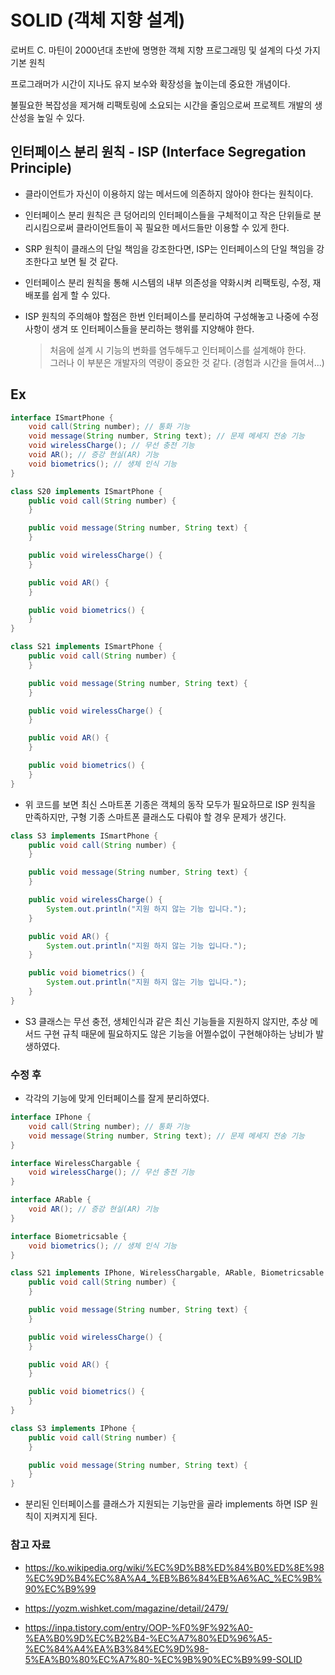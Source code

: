 # SOLID (객체 지향 설계)

로버트 C. 마틴이 2000년대 초반에 명명한 객체 지향 프로그래밍 및 설계의 다섯 가지 기본 원칙

프로그래머가 시간이 지나도 유지 보수와 확장성을 높이는데 중요한 개념이다.

불필요한 복잡성을 제거해  리팩토링에 소요되는 시간을 줄임으로써 프로젝트 개발의 생산성을 높일 수 있다.

## 인터페이스 분리 원칙 - ISP (Interface Segregation Principle)

- 클라이언트가 자신이 이용하지 않는 메서드에 의존하지 않아야 한다는 원칙이다.

- 인터페이스 분리 원칙은 큰 덩어리의 인터페이스들을 구체적이고 작은 단위들로 분리시킴으로써 클라이언트들이 꼭 필요한 메서드들만 이용할 수 있게 한다.

- SRP 원칙이 클래스의 단일 책임을 강조한다면, ISP는 인터페이스의 단일 책임을 강조한다고 보면 될 것 같다.

- 인터페이스 분리 원칙을 통해 시스템의 내부 의존성을 약화시켜 리팩토링, 수정, 재배포를 쉽게 할 수 있다.

- ISP 원칙의 주의해야 할점은 한번 인터페이스를 분리하여 구성해놓고 나중에 수정사항이 생겨 또 인터페이스들을 분리하는 행위를 지양해야 한다.
    > 처음에 설계 시 기능의 변화를 염두해두고 인터페이스를 설계해야 한다.  
    > 그러나 이 부분은 개발자의 역량이 중요한 것 같다. (경험과 시간을 들여서...)

## Ex

```java
interface ISmartPhone {
    void call(String number); // 통화 기능
    void message(String number, String text); // 문제 메세지 전송 기능
    void wirelessCharge(); // 무선 충전 기능
    void AR(); // 증강 현실(AR) 기능
    void biometrics(); // 생체 인식 기능
}
```

```java
class S20 implements ISmartPhone {
    public void call(String number) {
    }

    public void message(String number, String text) {
    }

    public void wirelessCharge() {
    }

    public void AR() {
    }

    public void biometrics() {
    }
}

class S21 implements ISmartPhone {
    public void call(String number) {
    }

    public void message(String number, String text) {
    }

    public void wirelessCharge() {
    }

    public void AR() {
    }

    public void biometrics() {
    }
}
```

- 위 코드를 보면 최신 스마트폰 기종은 객체의 동작 모두가 필요하므로 ISP 원칙을 만족하지만, 구형 기종 스마트폰 클래스도 다뤄야 할 경우 문제가 생긴다.

```java
class S3 implements ISmartPhone {
    public void call(String number) {
    }

    public void message(String number, String text) {
    }

    public void wirelessCharge() {
        System.out.println("지원 하지 않는 기능 입니다.");
    }

    public void AR() {
        System.out.println("지원 하지 않는 기능 입니다.");
    }

    public void biometrics() {
        System.out.println("지원 하지 않는 기능 입니다.");
    }
}
```

- S3 클래스는 무선 충전, 생체인식과 같은 최신 기능들을 지원하지 않지만, 추상 메서드 구현 규칙 때문에 필요하지도 않은 기능을 어쩔수없이 구현해야하는 낭비가 발생하였다.

### 수정 후

- 각각의 기능에 맞게 인터페이스를 잘게 분리하였다.

```java
interface IPhone {
    void call(String number); // 통화 기능
    void message(String number, String text); // 문제 메세지 전송 기능
}

interface WirelessChargable {
    void wirelessCharge(); // 무선 충전 기능
}

interface ARable {
    void AR(); // 증강 현실(AR) 기능
}

interface Biometricsable {
    void biometrics(); // 생체 인식 기능
}
```
```java
class S21 implements IPhone, WirelessChargable, ARable, Biometricsable {
    public void call(String number) {
    }

    public void message(String number, String text) {
    }

    public void wirelessCharge() {
    }

    public void AR() {
    }

    public void biometrics() {
    }
}

class S3 implements IPhone {
    public void call(String number) {
    }

    public void message(String number, String text) {
    }
}
```

- 분리된 인터페이스를 클래스가 지원되는 기능만을 골라 implements 하면 ISP 원칙이 지켜지게 된다.

### 참고 자료

- https://ko.wikipedia.org/wiki/%EC%9D%B8%ED%84%B0%ED%8E%98%EC%9D%B4%EC%8A%A4_%EB%B6%84%EB%A6%AC_%EC%9B%90%EC%B9%99

- https://yozm.wishket.com/magazine/detail/2479/

- https://inpa.tistory.com/entry/OOP-%F0%9F%92%A0-%EA%B0%9D%EC%B2%B4-%EC%A7%80%ED%96%A5-%EC%84%A4%EA%B3%84%EC%9D%98-5%EA%B0%80%EC%A7%80-%EC%9B%90%EC%B9%99-SOLID
